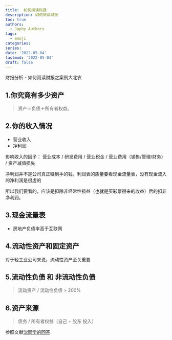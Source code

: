```yaml
---
title:  如何阅读财报
description: 如何阅读财报
toc: true
authors:
  - Japhy Authors
tags:
  - emoji
categories:
series:
date: '2022-05-04'
lastmod: '2022-05-04'
draft: false
---
```



财报分析 - 如何阅读财报之案例大北农
<!--more-->


## 1.你究竟有多少资产

> 资产＝负债＋所有者权益。

## 2.你的收入情况

* 营业收入
* 净利润

影响收入的因子： 营业成本 / 研发费用 / 营业税金 / 营业费用（销售/管理/财务） /  资产减值损失

净利润并不是公司真正赚到手的钱，利润表的质量要看现金流量表，没有现金流入的净利润是很虚的

所以我们要看的，应该是扣除非经常性损益（也就是买彩票得来的收益）后的扣非净利润。

## 3.现金流量表

* 房地产负债率高于互联网

## 4.流动性资产和固定资产

对于轻工业公司来说，流动性资产至关重要

## 5.流动性负债 和 非流动性负债
> 流动资产 / 流动性负债 > 200% 

## 6.资产来源 
> 债务 / 所有者权益（自己 + 股东 投入）


参照文献[沈同学的回答](https://www.zhihu.com/question/19645090)